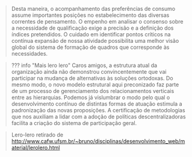 >Desta maneira, o acompanhamento das preferências de consumo assume importantes posições no estabelecimento das diversas correntes de pensamento. O empenho em analisar o consenso sobre a necessidade de qualificação exige a precisão e a definição dos índices pretendidos. O cuidado em identificar pontos críticos na contínua expansão de nossa atividade possibilita uma melhor visão global do sistema de formação de quadros que corresponde às necessidades.

>??? info "Mais lero lero"
    Caros amigos, a estrutura atual da organização ainda não demonstrou convincentemente que vai participar na mudança de alternativas às soluções ortodoxas. Do mesmo modo, o novo modelo estrutural aqui preconizado faz parte de um processo de gerenciamento dos relacionamentos verticais entre as hierarquias. Podemos já vislumbrar o modo pelo qual o desenvolvimento contínuo de distintas formas de atuação estimula a padronização das novas proposições. A certificação de metodologias que nos auxiliam a lidar com a adoção de políticas descentralizadoras facilita a criação do sistema de participação geral.


>Lero-lero retirado de http://www.cafw.ufsm.br/~bruno/disciplinas/desenvolvimento_web/material/lerolero.html